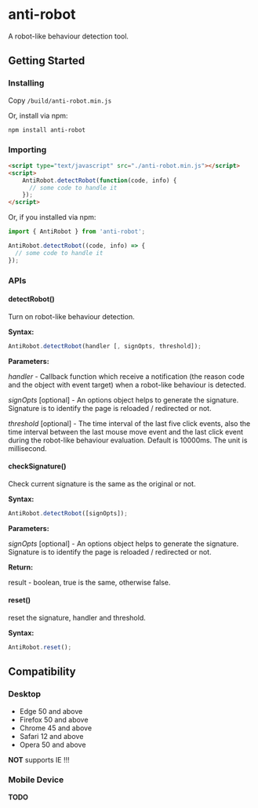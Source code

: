 # anti-robot

A robot-like behaviour detection tool.


## Getting Started

### Installing

Copy `/build/anti-robot.min.js`

Or, install via npm:

`npm install anti-robot`

### Importing

```html
<script type="text/javascript" src="./anti-robot.min.js"></script>
<script>
    AntiRobot.detectRobot(function(code, info) {
      // some code to handle it
    });
</script>
```

Or, if you installed via npm:

```js
import { AntiRobot } from 'anti-robot';

AntiRobot.detectRobot((code, info) => {
  // some code to handle it
});
```

### APIs

#### detectRobot()

Turn on robot-like behaviour detection. 

**Syntax:**

```js
AntiRobot.detectRobot(handler [, signOpts, threshold]);
```

**Parameters:**

*handler* - Callback function which receive a notification (the reason code and the object with event target) when a robot-like behaviour is detected.

*signOpts* [optional] - An options object helps to generate the signature. Signature is to identify the page is reloaded / redirected or not.

*threshold* [optional] - The time interval of the last five click events, also the time interval between the last mouse move event and the last click event during the robot-like behaviour evaluation. Default is 10000ms. The unit is millisecond.

#### checkSignature()

Check current signature is the same as the original or not.

**Syntax:**

```js
AntiRobot.detectRobot([signOpts]);
```

**Parameters:**

*signOpts* [optional] - An options object helps to generate the signature. Signature is to identify the page is reloaded / redirected or not.

**Return:**

result - boolean, true is the same, otherwise false.

#### reset()

reset the signature, handler and threshold.

**Syntax:**

```js
AntiRobot.reset();
```

## Compatibility

### Desktop

- Edge 50 and above
- Firefox 50 and above
- Chrome 45 and above
- Safari 12 and above
- Opera 50 and above

**NOT** supports IE !!!

### Mobile Device

**TODO**

